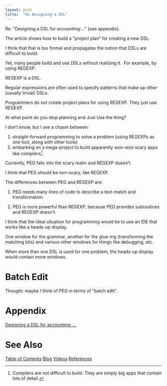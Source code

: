 ```yaml
---
layout: post
title:  "On Designing a DSL"
---
```

Re: "Designing a DSL for accounting:..." (see appendix).

The article shows how to build a “project plan” for creating a new DSL.

I think that that is too formal and propagates the notion that DSLs are difficult to build.

Yet, many people build and use DSLs without realizing it.  For example, by using REGEXP.

REGEXP is a DSL.

Regular expressions are often used to specify patterns that make up other (usually trivial) DSLs.

Programmers do not create project plans for using REGEXP.  They just use REGEXP.

At what point do you stop planning and Just Use the thing?

I don’t know, but I see a chasm between: 
1. straight-forward programming to solve a problem (using REGEXPs as one tool, along with other tools)
2. embarking on a mega-project to build apparently woo-woo scary apps like compilers[^1].

[^1]: Compilers are not difficult to build.  They are simply big apps that contain lots of detail.

Currently, PEG falls into the scary realm and REGEXP doesn’t.

I think that PEG should be non-scary, like REGEXP.

The differences between PEG and REGEXP are:

1) PEG needs many lines of code to describe a text-match and transformation

2) PEG is more powerful than REGEXP, because PEG provides subroutines and REGEXP doesn’t.

I think that the ideal situation for programming would be to use an IDE that works like a heads-up display.

One window for the grammar, another for the glue-ing (transforming the matching bits) and various other windows for things like debugging, etc.

When more than one DSL is used for one problem, the heads-up display would contain more windows.

# Batch Edit
Thought: maybe I think of PEG in terms of "batch edit".

# Appendix 
[Designing a DSL for accounting: ...](https://click.convertkit-mail.com/e5u4m3mqx7u0u294r7f8/7qh7h8h4gg5knmbz/aHR0cHM6Ly90b21hc3NldHRpLm1lL2ZpbmFuY2lhbC1hY2NvdW50aW5nLWRzbC8_dXRtX3NvdXJjZT1uZXdzbGV0dGVyJnV0bV9tZWRpdW09ZW1haWwmdXRtX2NhbXBhaWduPW9uYm9hcmRpbmdzZXF1ZW5jZQ==,)

# See Also

[Table of Contents](https://guitarvydas.github.io/2021/12/10/Table-of-Contents-Dec-01-2021.html)
[Blog](https://guitarvydas.github.io)
[Videos](https://www.youtube.com/channel/UC9EJr0nKHwadbHUtc5zHdmQ/videos)
[References](https://guitarvydas.github.io/2021/01/14/References.html)

<script src="https://utteranc.es/client.js" 
        repo="guitarvydas/guitarvydas.github.io" 
        issue-term="pathname" 
        theme="github-light" 
        crossorigin="anonymous" 
        async> 
</script> 
